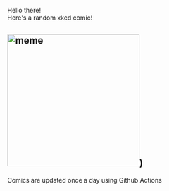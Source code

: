 Hello there! <br>Here's a random xkcd comic!<br>
## <img src="https://imgs.xkcd.com/comics/secret_worlds.jpg" alt="meme" width="300"/>)<br>
Comics are updated once a day using Github Actions